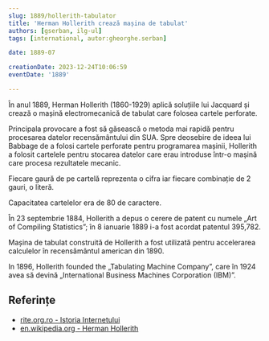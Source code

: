 ```yaml
---
slug: 1889/hollerith-tabulator
title: 'Herman Hollerith crează mașina de tabulat'
authors: [gserban, ilg-ul]
tags: [international, autor:gheorghe.serban]

date: 1889-07

creationDate: 2023-12-24T10:06:59
eventDate: '1889'

---
```


În anul 1889, Herman Hollerith (1860-1929) aplică soluțiile
lui Jacquard și crează o mașină electromecanică de tabulat care
folosea cartele perforate.

<!-- truncate -->

Principala provocare a fost să găsească o metoda mai rapidă
pentru procesarea datelor recensământului din SUA. Spre deosebire
de ideea lui Babbage de a folosi cartele perforate pentru programarea
mașinii, Hollerith a folosit cartelele pentru stocarea datelor
care erau introduse într-o mașină care procesa rezultatele mecanic.

Fiecare gaură de pe cartelă reprezenta o cifra iar fiecare combinație
de 2 gauri, o literă.

Capacitatea cartelelor era de 80 de caractere.

În 23 septembrie 1884, Hollerith a depus o cerere de patent cu numele „Art of Compiling Statistics”; în 8 ianuarie 1889 i-a fost acordat patentul 395,782.

Mașina de tabulat construită de Hollerith a fost utilizată pentru accelerarea
calculelor în recensământul american din 1890.

In 1896, Hollerith founded the „Tabulating Machine Company”,
care în 1924 avea să devină „International Business Machines Corporation (IBM)”.

## Referințe

- [rite.org.ro - Istoria Internetului](https://rite.org.ro/istoria-internetului/)
- [en.wikipedia.org - Herman Hollerith](https://en.wikipedia.org/wiki/Herman_Hollerith)

